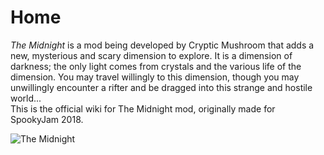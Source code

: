# Home

*The Midnight* is a mod being developed by Cryptic Mushroom that adds a new, mysterious and scary dimension to explore. It is a dimension of darkness; the only light comes from crystals and the various life of the dimension. You may travel willingly to this dimension, though you may unwillingly encounter a rifter and be dragged into this strange and hostile world...  
This is the official wiki for The Midnight mod, originally made for SpookyJam 2018.

![The Midnight](https://raw.githubusercontent.com/Cryptic-Mushroom/The-Midnight/1.15.2/curseforge/front-page-poster.jpg)

